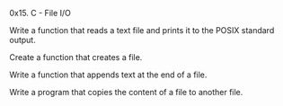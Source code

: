 0x15. C - File I/O

Write a function that reads a text file and prints it to the POSIX standard output.

Create a function that creates a file.

Write a function that appends text at the end of a file.


Write a program that copies the content of a file to another file.


